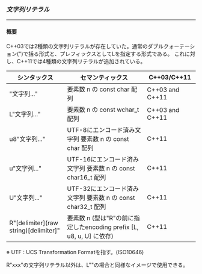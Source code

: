 ### *文字列リテラル*
---
#### 概要
C++03では2種類の文字列リテラルが存在していた。通常のダブルクォーテーション(")で括る形式と、プレフィックスとしてLを指定する形式である。
これに対し、C++11では4種類の文字列リテラルが追加されている。

| シンタックス | セマンティックス | C++03/C++11 |
| -- | -- | -- |
|  "文字列..."  | 要素数 n の const char 配列 | C++03 and C++11 |
| L"文字列..." | 要素数 n の const wchar_t 配列 | C++03 and C++11 |
| u8"文字列..." | UTF-8にエンコード済み文字列 要素数 n の const char 配列 | C++11 |
| u"文字列..." | UTF-16にエンコード済み文字列 要素数 n の const char16_t 配列 | C++11 |
| U"文字列..." | UTF-32にエンコード済み文字列 要素数 n の const char32_t 配列 | C++11 |
| R"[delimiter](raw string)[delimiter]" | 要素数 n (型は"R"の前に指定したencoding prefix [L, u8, u, U] に依存) | C++11 |
※ UTF : UCS Transformation Formatを指す。(ISO10646)

R"xxx"の文字列リテラル以外は、L""の場合と同様なイメージで使用できる。
